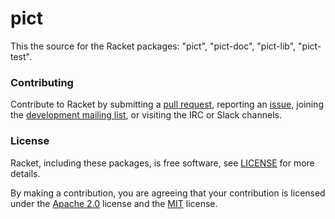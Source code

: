 # pict

This the source for the Racket packages: "pict", "pict-doc", "pict-lib", "pict-test".

### Contributing

Contribute to Racket by submitting a [pull request], reporting an
[issue], joining the [development mailing list], or visiting the
IRC or Slack channels.

### License

Racket, including these packages, is free software, see [LICENSE]
for more details.

By making a contribution, you are agreeing that your contribution
is licensed under the [Apache 2.0] license and the [MIT] license.

[MIT]: https://github.com/racket/racket/blob/master/racket/src/LICENSE-MIT.txt
[Apache 2.0]: https://www.apache.org/licenses/LICENSE-2.0.txt
[pull request]: https://github.com/racket/pict/pulls
[issue]: https://github.com/racket/pict/issues
[development mailing list]: https://lists.racket-lang.org
[LICENSE]: LICENSE
